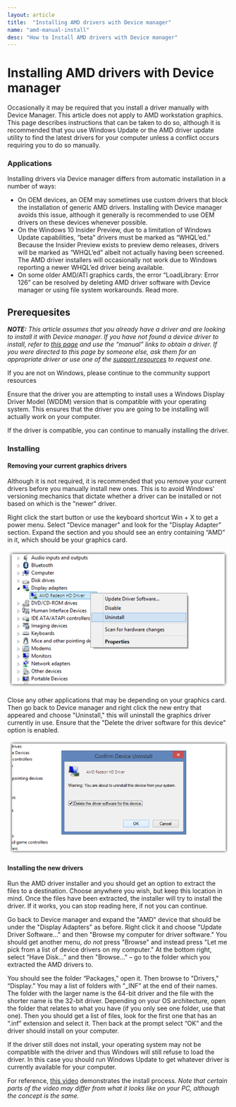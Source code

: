 ```yaml
---
layout: article
title:  "Installing AMD drivers with Device manager"
name: "amd-manual-install"
desc: "How to Install AMD drivers with Device manager"
---
```


# Installing AMD drivers with Device manager
Occasionally it may be required that you install a driver manually with Device Manager. This article does not apply to AMD workstation graphics. This page describes instructions that can be taken to do so, although it is recommended that you use Windows Update or the AMD driver update utility to find the latest drivers for your computer unless a conflict occurs requiring you to do so manually.

### Applications
Installing drivers via Device manager differs from automatic installation in a number of ways:

* On OEM devices, an OEM may sometimes use custom drivers that block the installation of generic AMD drivers. Installing with Device manager avoids this issue, although it generally is recommended to use OEM drivers on these devices whenever possible.
* On the Windows 10 Insider Preview, due to a limitation of Windows Update capabilities, “beta” drivers must be marked as “WHQL’ed.” Because the Insider Preview exists to preview demo releases, drivers will be marked as “WHQL’ed” albeit not actually having been screened. The AMD driver installers will occasionally not work due to Windows reporting a newer WHQL’ed driver being available.
* On some older AMD/ATI graphics cards, the error “LoadLibrary: Error 126” can be resolved by deleting AMD driver software with Device manager or using file system workarounds. Read more.

## Prerequesites
***NOTE:*** *This article assumes that you already have a driver and are looking to install it with Device manager. If you have not found a device driver to install, refer to [this page]( _help/pixel-format-not-accelerated) and use the “manual” links to obtain a driver. If you were directed to this page by someone else, ask them for an appropriate driver or use one of the [support resources](_help/technical-support-resources) to request one.*

If you are not on Windows, please continue to the community support resources

Ensure that the driver you are attempting to install uses a Windows Display Driver Model (WDDM) version that is compatible with your operating system. This ensures that the driver you are going to be installing will actually work on your computer.

If the driver is compatible, you can continue to manually installing the driver.

### Installing

#### Removing your current graphics drivers
Although it is not required, it is recommended that you remove your current drivers before you manually install new ones. This is to avoid Windows’ versioning mechanics that dictate whether a driver can be installed or not based on which is the "newer" driver.

Right click the start button or use the keyboard shortcut Win + X to get a power menu. Select "Device manager" and look for the "Display Adapter" section. Expand the section and you should see an entry containing “AMD” in it, which should be your graphics card.

![UjreFpu](/static/images/help/guides/drivers/amd-manual-install/UjreFpu.png)

Close any other applications that may be depending on your graphics card. Then go back to Device manager and right click the new entry that appeared and choose "Uninstall," this will uninstall the graphics driver currently in use. Ensure that the "Delete the driver software for this device" option is enabled.

![aWUnWW3](/static/images/help/guides/drivers/amd-manual-install/aWUnWW3.png)

#### Installing the new drivers
Run the AMD driver installer and you should get an option to extract the files to a destination. Choose anywhere you wish, but keep this location in mind. Once the files have been extracted, the installer will try to install the driver. If it works, you can stop reading here, if not you can continue.

Go back to Device manager and expand the "AMD" device that should be under the "Display Adapters" as before. Right click it and choose "Update Driver Software…" and then "Browse my computer for driver software." You should get another menu, *do not* press "Browse" and instead press "Let me pick from a list of device drivers on my computer." At the bottom right, select “Have Disk…” and then "Browse…" – go to the folder which you extracted the AMD drivers to.

You should see the folder “Packages,” open it. Then browse to "Drivers," “Display.” You may a list of folders with "_INF” at the end of their names. The folder with the larger name is the 64-bit driver and the file with the shorter name is the 32-bit driver. Depending on your OS architecture, open the folder that relates to what you have (if you only see one folder, use that one). Then you should get a list of files, look for the first one that has an “.inf” extension and select it. Then back at the prompt select “OK” and the driver should install on your computer.

If the driver still does not install, your operating system may not be compatible with the driver and thus Windows will still refuse to load the driver. In this case you should run Windows Update to get whatever driver is currently available for your computer.

For reference, [this video](https://www.youtube.com/watch?v=iYdfMyGrA8s) demonstrates the install process. *Note that certain parts of the video may differ from what it looks like on your PC, although the concept is the same.*